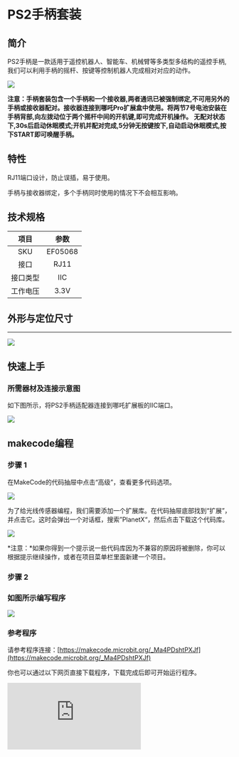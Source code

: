 # PS2手柄套装

## 简介

PS2手柄是一款适用于遥控机器人、智能车、机械臂等多类型多结构的遥控手柄,我们可以利用手柄的摇杆、按键等控制机器人完成相对对应的动作。

![](https://wiki-media-ef.oss-cn-hongkong.aliyuncs.com/docs/microbit/sensor/planet-x-sensors/images/ef05068-01.png)

**注意：手柄套装包含一个手柄和一个接收器,两者通讯已被强制绑定,不可用另外的手柄或接收器配对。接收器连接到哪吒Pro扩展盒中使用。将两节7号电池安装在手柄背部,向左拨动位于两个摇杆中间的开机键,即可完成开机操作。**
**无配对状态下,30s后启动休眠模式;开机并配对完成,5分钟无按键按下,自动启动休眠模式,按下START即可唤醒手柄。**

## 特性

RJ11端口设计，防止误插，易于使用。

手柄与接收器绑定，多个手柄同时使用的情况下不会相互影响。

## 技术规格

项目 | 参数
:-: | :-:
SKU|EF05068
接口|RJ11
接口类型|IIC
工作电压|3.3V




## 外形与定位尺寸
---


![](https://wiki-media-ef.oss-cn-hongkong.aliyuncs.com/docs/microbit/sensor/planet-x-sensors/images/ef05068-02.png)


## 快速上手

### 所需器材及连接示意图

如下图所示，将PS2手柄适配器连接到哪吒扩展板的IIC端口。

![](https://wiki-media-ef.oss-cn-hongkong.aliyuncs.com/docs/microbit/sensor/planet-x-sensors/images/ef05068_03.png)

## makecode编程

### 步骤 1

在MakeCode的代码抽屉中点击“高级”，查看更多代码选项。

![](https://wiki-media-ef.oss-cn-hongkong.aliyuncs.com/docs/microbit/sensor/planet-x-sensors/images/05001_04.png)

为了给光线传感器编程，我们需要添加一个扩展库。在代码抽屉底部找到“扩展”，并点击它。这时会弹出一个对话框，搜索”PlanetX“，然后点击下载这个代码库。

![](https://wiki-media-ef.oss-cn-hongkong.aliyuncs.com/docs/microbit/sensor/planet-x-sensors/images/05001_05.png)

*注意：*如果你得到一个提示说一些代码库因为不兼容的原因将被删除，你可以根据提示继续操作，或者在项目菜单栏里面新建一个项目。

### 步骤 2
### 如图所示编写程序

![](https://wiki-media-ef.oss-cn-hongkong.aliyuncs.com/docs/microbit/sensor/planet-x-sensors/images/ef05068_04.png)


### 参考程序
请参考程序连接：[https://makecode.microbit.org/_Ma4PDshtPXJf](https://makecode.microbit.org/_Ma4PDshtPXJf)

你也可以通过以下网页直接下载程序，下载完成后即可开始运行程序。

<div
    style={{
        position: 'relative',
        paddingBottom: '60%',
        overflow: 'hidden',
    }}
>
    <iframe
        src="https://makecode.microbit.org/_Ma4PDshtPXJf"
        frameborder="0"
        sandbox="allow-popups allow-forms allow-scripts allow-same-origin"
        style={{
            position: 'absolute',
            width: '100%',
            height: '100%',
        }}
    />
</div>
---

### 结果

手柄可以控制micro:bit上LED矩阵显示的内容。
